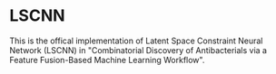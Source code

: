 # LSCNN
This is the offical implementation of Latent Space Constraint Neural Network (LSCNN) in "Combinatorial Discovery of Antibacterials via a Feature Fusion-Based Machine Learning Workflow".
